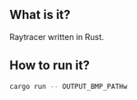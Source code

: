 ## What is it?

Raytracer written in Rust.

## How to run it?

```bash
cargo run -- OUTPUT_BMP_PATHw
```
